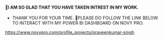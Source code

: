 #### 📍I AM SO GLAD THAT YOU HAVE TAKEN INTREST IN MY WORK.
* THANK YOU FOR YOUR TIME.
🔴PLEASE DO FOLLOW THE LINK BELOW TO INTERACT WITH MY POWER BI DASHBOARD ON NOVY PRO.



https://www.novypro.com/profile_projects/praveenkumar-singh